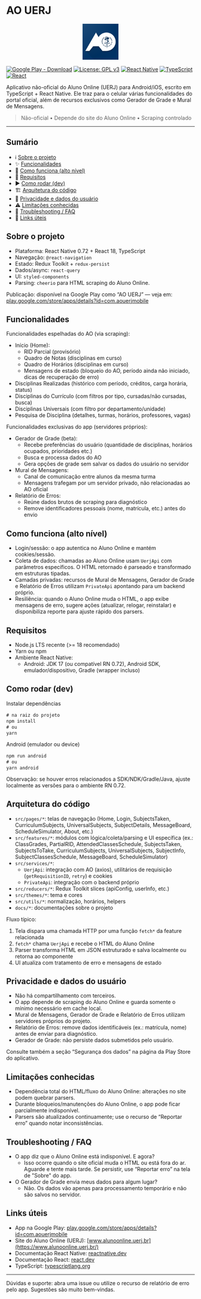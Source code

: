 # AO UERJ

<!-- markdownlint-disable MD033 -->
<p align="center">
    <img src="resources/web_hi_res_512.png" alt="AO UERJ" width="96" height="96" />

</p>
<!-- markdownlint-enable MD033 -->

[![Google Play - Download](https://img.shields.io/badge/Google%20Play-Download-3DDC84?logo=google-play&logoColor=white)](https://play.google.com/store/apps/details?id=com.aouerjmobile)
[![License: GPL v3](https://img.shields.io/badge/License-GPLv3-blue.svg)](./LICENSE)
[![React Native](https://img.shields.io/badge/React%20Native-0.72.7-61dafb)](https://reactnative.dev/)
[![TypeScript](https://img.shields.io/badge/TypeScript-5.x-3178c6)](https://www.typescriptlang.org/)
[![React](https://img.shields.io/badge/React-18.2-61dafb)](https://react.dev/)

Aplicativo não-oficial do Aluno Online (UERJ) para Android/iOS, escrito em TypeScript + React Native. Ele traz para o celular várias funcionalidades do portal oficial, além de recursos exclusivos como Gerador de Grade e Mural de Mensagens.

> Não-oficial • Depende do site do Aluno Online • Scraping controlado

---

## Sumário

- ℹ️ [Sobre o projeto](#sobre-o-projeto)
- ✨ [Funcionalidades](#funcionalidades)
- 🧠 [Como funciona (alto nível)](#como-funciona-alto-nível)
- 🔧 [Requisitos](#requisitos)
- ▶️ [Como rodar (dev)](#como-rodar-dev)
- 🏗️ [Arquitetura do código](#arquitetura-do-código)
- 🔐 [Privacidade e dados do usuário](#privacidade-e-dados-do-usuário)
- ⚠️ [Limitações conhecidas](#limitações-conhecidas)
- 🧰 [Troubleshooting / FAQ](#troubleshooting--faq)
- 🔗 [Links úteis](#links-úteis)

## Sobre o projeto

- Plataforma: React Native 0.72 + React 18, TypeScript
- Navegação: `@react-navigation`
- Estado: Redux Toolkit + `redux-persist`
- Dados/async: `react-query`
- UI: `styled-components`
- Parsing: `cheerio` para HTML scraping do Aluno Online.

Publicação: disponível na Google Play como “AO UERJ” — veja em: [play.google.com/store/apps/details?id=com.aouerjmobile](https://play.google.com/store/apps/details?id=com.aouerjmobile)

## Funcionalidades

Funcionalidades espelhadas do AO (via scraping):

- Início (Home):
  - RID Parcial (provisório)
  - Quadro de Notas (disciplinas em curso)
  - Quadro de Horários (disciplinas em curso)
  - Mensagens de estado (bloqueio do AO, período ainda não iniciado, dicas de recuperação de erro)
- Disciplinas Realizadas (histórico com período, créditos, carga horária, status)
- Disciplinas do Currículo (com filtros por tipo, cursadas/não cursadas, busca)
- Disciplinas Universais (com filtro por departamento/unidade)
- Pesquisa de Disciplina (detalhes, turmas, horários, professores, vagas)

Funcionalidades exclusivas do app (servidores próprios):

- Gerador de Grade (beta):
  - Recebe preferências do usuário (quantidade de disciplinas, horários ocupados, prioridades etc.)
  - Busca e processa dados do AO
  - Gera opções de grade sem salvar os dados do usuário no servidor
- Mural de Mensagens:
  - Canal de comunicação entre alunos da mesma turma
  - Mensagens trafegam por um servidor privado, não relacionadas ao AO oficial
- Relatório de Erros:
  - Reúne dados brutos de scraping para diagnóstico
  - Remove identificadores pessoais (nome, matrícula, etc.) antes do envio

## Como funciona (alto nível)

- Login/sessão: o app autentica no Aluno Online e mantém cookies/sessão.
- Coleta de dados: chamadas ao Aluno Online usam `UerjApi` com parâmetros específicos. O HTML retornado é parseado e transformado em estruturas tipadas.
- Camadas privadas: recursos de Mural de Mensagens, Gerador de Grade e Relatório de Erros utilizam `PrivateApi` apontando para um backend próprio.
- Resiliência: quando o Aluno Online muda o HTML, o app exibe mensagens de erro, sugere ações (atualizar, relogar, reinstalar) e disponibiliza reporte para ajuste rápido dos parsers.

## Requisitos

- Node.js LTS recente (>= 18 recomendado)
- Yarn ou npm
- Ambiente React Native:
  - Android: JDK 17 (ou compatível RN 0.72), Android SDK, emulador/dispositivo, Gradle (wrapper incluso)

## Como rodar (dev)

Instalar dependências

```pwsh
# na raiz do projeto
npm install
# ou
yarn
```

Android (emulador ou device)

```pwsh
npm run android
# ou
yarn android
```

Observação: se houver erros relacionados a SDK/NDK/Gradle/Java, ajuste localmente as versões para o ambiente RN 0.72.

## Arquitetura do código

- `src/pages/*`: telas de navegação (Home, Login, SubjectsTaken, CurriculumSubjects, UniversalSubjects, SubjectDetails, MessageBoard, ScheduleSimulator, About, etc.)
- `src/features/*`: módulos com lógica/coleta/parsing e UI específica (ex.: ClassGrades, PartialRID, AttendedClassesSchedule, SubjectsTaken, SubjectsToTake, CurriculumSubjects, UniversalSubjects, SubjectInfo, SubjectClassesSchedule, MessageBoard, ScheduleSimulator)
- `src/services/*`:
  - `UerjApi`: integração com AO (axios), utilitários de requisição (`getRequisitionID`, `retry`) e cookies
  - `PrivateApi`: integração com o backend próprio
- `src/reducers/*`: Redux Toolkit slices (apiConfig, userInfo, etc.)
- `src/themes/*`: tema e cores
- `src/utils/*`: normalização, horários, helpers
- `docs/*`: documentações sobre o projeto

Fluxo típico:

1. Tela dispara uma chamada HTTP por uma função `fetch*` da feature relacionada
2. `fetch*` chama `UerjApi` e recebe o HTML do Aluno Online
3. Parser transforma HTML em JSON estruturado e salva localmente ou retorna ao componente
4. UI atualiza com tratamento de erro e mensagens de estado

## Privacidade e dados do usuário

- Não há compartilhamento com terceiros.
- O app depende de scraping do Aluno Online e guarda somente o mínimo necessário em cache local.
- Mural de Mensagens, Gerador de Grade e Relatório de Erros utilizam servidores próprios do projeto.
- Relatório de Erros: remove dados identificáveis (ex.: matrícula, nome) antes de enviar para diagnóstico.
- Gerador de Grade: não persiste dados submetidos pelo usuário.

Consulte também a seção “Segurança dos dados” na página da Play Store do aplicativo.

## Limitações conhecidas

- Dependência total do HTML/fluxo do Aluno Online: alterações no site podem quebrar parsers.
- Durante bloqueios/manutenções do Aluno Online, o app pode ficar parcialmente indisponível.
- Parsers são atualizados continuamente; use o recurso de “Reportar erro” quando notar inconsistências.

## Troubleshooting / FAQ

- O app diz que o Aluno Online está indisponível. E agora?
  - Isso ocorre quando o site oficial muda o HTML ou está fora do ar. Aguarde e tente mais tarde. Se persistir, use “Reportar erro” na tela de "Sobre" do app.
- O Gerador de Grade envia meus dados para algum lugar?
  - Não. Os dados vão apenas para processamento temporário e não são salvos no servidor.

## Links úteis

- App na Google Play: [play.google.com/store/apps/details?id=com.aouerjmobile](https://play.google.com/store/apps/details?id=com.aouerjmobile)
- Site do Aluno Online (UERJ): [www.alunoonline.uerj.br](https://www.alunoonline.uerj.br/)
- Documentação React Native: [reactnative.dev](https://reactnative.dev/)
- Documentação React: [react.dev](https://react.dev/)
- TypeScript: [typescriptlang.org](https://www.typescriptlang.org/)

---

Dúvidas e suporte: abra uma issue ou utilize o recurso de relatório de erro pelo app. Sugestões são muito bem-vindas.
